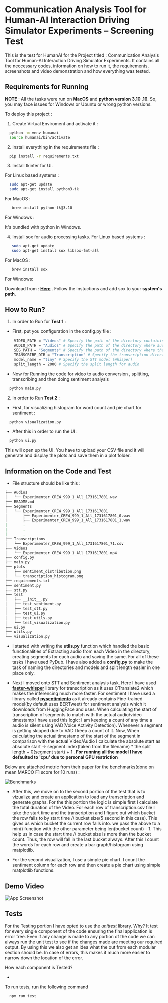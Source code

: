 
# Communication Analysis Tool for Human-AI Interaction Driving Simulator Experiments – Screening Test

This is the test for HumanAI for the Project titled : Communication Analysis Tool for Human-AI Interaction Driving Simulator Experiments. It contains all the neccessary codes, information on how to run it, the requirements, screenshots and video demonstration and how everything was tested.


## Requirements for Running

**NOTE** : All the tasks were run on **MacOS** and **python version 3.10 .16**.  So, you may face issues for Windows or Ubuntu or wrong python versions.

To deploy this project : 

1. Create Virtual Enviroment and activate it :
```bash
  python -m venv humanai
  source humanai/bin/activate
```


2. Install everything in the requirements file : 

```bash
  pip install -r requirements.txt
```
3. Install tkinter for UI.
    
For Linux based systems : 

```bash
  sudo apt-get update
  sudo apt-get install python3-tk

```   
    
For MacOS : 

 ```bash
    brew install python-tk@3.10

``` 

For Windows : 

It's bundled with python in Windows.

4. Install sox for audio processing tasks.
For Linux based systems :
 ```bash
    sudo apt-get update
    sudo apt-get install sox libsox-fmt-all
``` 


For MacOS : 
 ```bash
    brew install sox
``` 

For Windows:

Download from : **[Here](https://sourceforge.net/projects/sox/)** .
Follow the instuctions and add sox to your **system's path**.






## How to Run?

1. In order to Run for **Test 1** : 

- First, put you configuration in the config.py file : 
```bash
    VIDEO_PATH = "Videos" # Specify the path of the directory containing videos
    AUDIO_PATH = "Audios" # Specify the path of the directory where audio will be saved
    SEG_PATH = "Segments" # Specify the path of the directory where the segments will be saved
    TRANSCRIBE_DIR = "Transcription" # Specify the transcription directory name
    model_name = "tiny" # Specify the STT model (Whisper)
    split_length = 2000 # Specify the split length for audio
```

- Now for Running the code for video to audio conversion , splitting, transcribing and then doing sentiment analysis 
```bash
  python main.py
```
2. In order to Run **Test 2** :

- First, for visualizing histogram for word count and pie chart for sentiment : 

```bash
  python visualization.py
```

- After this in order to run the UI : 
```bash
  python ui.py
```

This will open up the UI. You have to upload your CSV file and it will generate and display the plots and save them in a plot folder.
## Information on the Code and Test

- File structure should be like this : 
```bash
├── Audios
│   └── Experimenter_CREW_999_1_All_1731617801.wav
├── README.md
├── Segments
│   └── Experimenter_CREW_999_1_All_1731617801
│       ├── Experimenter_CREW_999_1_All_1731617801_0.wav
│       ├── Experimenter_CREW_999_1_All_1731617801_1.wav
|       .
|       .
|       .
├── Transcriptions
│   └── Experimenter_CREW_999_1_All_1731617801_71.csv
├── Videos
│   └── Experimenter_CREW_999_1_All_1731617801.mp4
├── config.py
├── main.py
├── plots
│   ├── sentiment_distribution.png
│   └── transcription_histogram.png
├── requirements.txt
├── sentiment.py
├── stt.py
├── test
│   ├── __init__.py
│   ├── test_sentiment.py
│   ├── test_stt.py
│   ├── test_ui.py
│   ├── test_utils.py
│   └── test_visualization.py
├── ui.py
├── utils.py
└── visualization.py
```

- I started with writing the **utils.py** function  which handled the basic functionalities of Extracting audio from each Video in the directory, creating segments for each audio and saving the same. For all of these tasks I have used PyDub. I have also added a **config.py** to make the task of naming the directories and models and split length easier in one place only.

- Next I moved onto STT and Sentiment analysis task. Here I have used [**faster-whisper**](https://github.com/SYSTRAN/faster-whisper) library for transcription as it uses CTranslate2 which makes the inferencing much more faster. For sentiment I have used a library called [**pysentimiento**](https://arxiv.org/pdf/2106.09462) as it already contains Fine-trained model(by default uses BERTweet) for sentiment analysis which it downloads from HuggingFace and uses. When calculating the start of transcription of segments to match with the actual audio/video timestamp I have used this logic: I am keeping a count of any time a audio is silent using VAD(Voice Activity Detection). Whenever a segment is getting skipped due to VAD I keep a count of it. Now, When calculating the actual timestamp of the start of the segment in comparison with the actual Video/Audio I calculate the absolute start as absolute start -> segment index(taken from the filename) * the split length + 0(segment start) + 1 . 
**For running all the model I have defaulted to 'cpu' due to personal GPU restriction**

Below are attached metric from their paper for the benchmarks(done on mean MARCO F1 score for 10 runs) :

![Benchmarks](https://via.placeholder.com/468x300?text=App+Screenshot+Here)

- After this, we move on to the second portion of the test that is to vizualize and create an application to load any transcription and generate graphs. For the this portion the logic is simple first I calculate the total duration of the Video. For each row of transcription.csv file I take the start time and the transcription and I figure out which bucket the row falls to by start time // bucket size(5 second in this case). This gives us which bucket the current row falls into. we pass the above to a min() function with the other parameter being len(bucket count) - 1. This help us in case the start time // bucket size is more than the bucket count. Thus, the row will fall in the last bucket always. After this I count the words for each row and create a bar graph/histogram using matplotlib.

- For the second visualization, I use a simple pie chart. I count the sentiment column for each row and then create a pie chart using simple matplotlib functions.



## Demo Video

![App Screenshot](https://via.placeholder.com/468x300?text=App+Screenshot+Here)


## Tests

For the Testing portion I have opted to use the *unittest* library.
Why? 
It test for every single component of the code ensuring the final application is error free. Even if any change is made to any portion of the code we can always run the unit test to see if the changes made are meeting our required output. By using this we also get an idea what the out from each modular section should be. In case of errors, this makes it much more easier to narrow down the location of the error.

How each component is Tested?

- 

To run tests, run the following command

```bash
  npm run test
```

